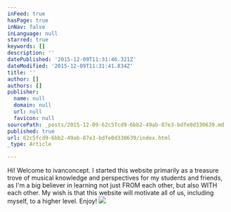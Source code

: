 ```yaml
---
inFeed: true
hasPage: true
inNav: false
inLanguage: null
starred: true
keywords: []
description: ''
datePublished: '2015-12-09T11:31:46.321Z'
dateModified: '2015-12-09T11:31:41.834Z'
title: ''
author: []
authors: []
publisher:
  name: null
  domain: null
  url: null
  favicon: null
sourcePath: _posts/2015-12-09-62c5fcd9-6bb2-49ab-87e3-bdfe0d330639.md
published: true
url: 62c5fcd9-6bb2-49ab-87e3-bdfe0d330639/index.html
_type: Article

---
```

Hi! Welcome to ivanconcept. I started this website primarily as a treasure trove of musical knowledge and perspectives for my students and friends, as I'm a big believer in learning not just FROM each other, but also WITH each other. My wish is that this website will motivate all of us, including myself, to a higher level. Enjoy!
![](https://the-grid-user-content.s3-us-west-2.amazonaws.com/3c814f8c-5722-4cb9-b774-2ec1d6a56fbc.jpg)